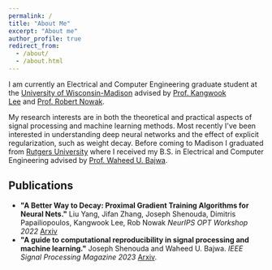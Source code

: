```yaml
---
permalink: /
title: "About Me"
excerpt: "About me"
author_profile: true
redirect_from: 
  - /about/
  - /about.html
---
```


I am currently an Electrical and Computer Engineering graduate student at the [University of Wisconsin-Madison](https://www.wisc.edu/) advised by [Prof. Kangwook Lee](https://kangwooklee.com/) and [Prof. Robert Nowak](https://nowak.ece.wisc.edu/).

My research interests are in both the theoretical and practical aspects of
signal processing and machine learning methods. Most recently I've been
interested in understanding deep neural networks and the effect of explicit
regularization, such as weight decay. Before coming to Madison I graduated from
[Rutgers University](https://www.rutgers.edu/) where I received my B.S. in
Electrical and Computer Engineering advised by [Prof. Waheed U.
Bajwa](http://www.inspirelab.us/people/).


## Publications
- **"A Better Way to Decay: Proximal Gradient Training
  Algorithms for Neural Nets."** 
  Liu Yang, Jifan Zhang, Joseph Shenouda, Dimitris Papailiopoulos, Kangwook Lee, Rob Nowak
  *NeurIPS OPT Workshop 2022* [Arxiv](https://arxiv.org/abs/2210.03069)
-  **"A guide to computational reproducibility in signal processing and machine learning."** 
Joseph Shenouda and Waheed U. Bajwa.
*IEEE Signal Processing Magazine 2023* [Arxiv](https://arxiv.org/abs/2108.12383).
 

